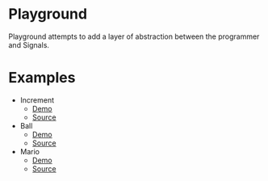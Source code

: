 Playground
==========

Playground attempts to add a layer of abstraction between the programmer and
Signals.

Examples
========
* Increment
  - [Demo](http://people.cs.umass.edu/~jcollard/examples/Playground/build/Increment.html)
  - [Source](https://github.com/jcollard/Playground/blob/master/Examples/Increment.elm)
* Ball
  - [Demo](http://people.cs.umass.edu/~jcollard/examples/Playground/build/Demo.html)
  - [Source](https://github.com/jcollard/Playground/blob/master/Examples/Demo.elm)
* Mario
  - [Demo](http://people.cs.umass.edu/~jcollard/examples/Playground/build/Mario.html)
  - [Source](https://github.com/jcollard/Playground/blob/master/Examples/Mario.elm)
